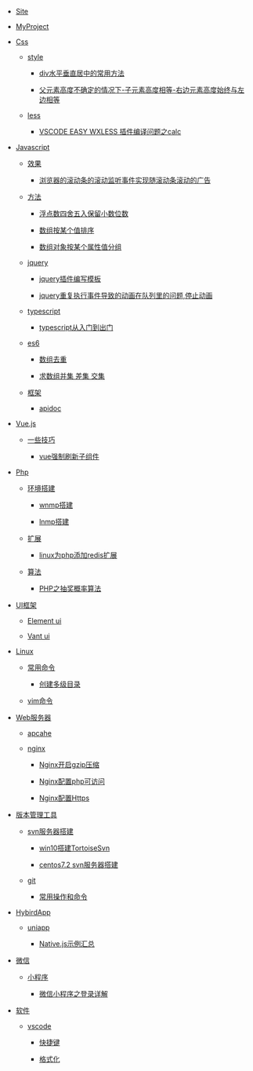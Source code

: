 - [Site](/md/Site#site)<!-- Site -->

- [MyProject](/md/MyProject#myproject)<!-- MyProject -->

<!-- Css -->
- [Css](/md/Css#css)
  
  - [style](/md/Css#style)
    
    - [div水平垂直居中的常用方法](/md/Css#div水平垂直居中的常用方法) 
    
    - [父元素高度不确定的情况下-子元素高度相等-右边元素高度始终与左边相等](/md/Css#父元素高度不确定的情况下-子元素高度相等-右边元素高度始终与左边相等)
  
  - [less](/md/Css#less)
    
    - [VSCODE EASY WXLESS 插件编译问题之calc](/md/Css#vscode-easy-wxless-插件编译问题之calc)

<!-- Javascript -->
- [Javascript](/md/Javascript#javascript)

  - [效果](/md/Javascript#效果)

    - [浏览器的滚动条的滚动监听事件实现随滚动条滚动的广告](/md/Javascript#浏览器的滚动条的滚动监听事件实现随滚动条滚动的广告)

  - [方法](/md/Javascript#方法)

    - [浮点数四舍五入保留小数位数](/md/Javascript#浮点数四舍五入保留小数位数)

    - [数组按某个值排序](/md/Javascript#数组按某个值排序)

    - [数组对象按某个属性值分组](/md/Javascript#数组对象按某个属性值分组)

  - [jquery](/md/Javascript#jquery)

    - [jquery插件编写模板](/md/Javascript#jquery插件编写模板)

    - [jquery重复执行事件导致的动画在队列里的问题,停止动画](/md/Javascript#jquery重复执行事件导致的动画在队列里的问题停止动画)

  - [typescript](/md/Javascript#typescript)

    - [typescript从入门到出门](/md/Javascript#typescript从入门到出门)

  - [es6](/md/Javascript#es6)

    - [数组去重](/md/Javascript#数组去重)

    - [求数组并集 差集 交集](/md/Javascript#求数组并集-差集-交集)

  - [框架](/md/Javascript#框架)

    - [apidoc](/md/Javascript#apidoc)

<!-- Vue -->
- [Vue.js](/md/Vue#vuejs)
  
  - [一些技巧](/md/Vue#一些技巧)
    
    - [vue强制刷新子组件](/md/Vue#vue强制刷新子组件)

<!-- Php -->
- [Php](/md/Php#php)

  - [环境搭建](/md/Php#环境搭建)

    - [wnmp搭建](/md/Php#wnmp搭建)

    - [lnmp搭建](/md/Php#lnmp搭建)

  - [扩展](/md/Php#扩展)

    - [linux为php添加redis扩展](/md/Php#linux为php添加redis扩展)
  
  - [算法](/md/Php#算法)

    - [PHP之抽奖概率算法](/md/Php#PHP之抽奖概率算法)

<!-- UI框架 -->
- [UI框架](/md/UI#ui框架)
  
  - [Element ui](/md/UI#element-ui)
  
  - [Vant ui](/md/UI#vant-ui)

<!-- Linux -->
- [Linux](/md/Linux#linux)
  
  - [常用命令](/md/Linux#常用命令)
    
    - [创建多级目录](/md/Linux#创建多级目录)
  
  - [vim命令](/md/Linux#vim命令)

<!-- web服务器 -->
- [Web服务器](/md/WebServer#web服务器)
  
  - [apcahe](/md/WebServer#apcahe)
  
  - [nginx](/md/WebServer#nginx)
    
    - [Nginx开启gzip压缩](/md/WebServer#nginx开启gzip压缩)

    - [Nginx配置php可访问](/md/WebServer#Nginx配置php可访问)

    - [Nginx配置Https](/md/WebServer#Nginx配置Https)

<!-- 版本管理工具 -->
- [版本管理工具](/md/TeamVersion#版本管理工具)
  
  - [svn服务器搭建](/md/TeamVersion#svn服务器搭建)
    
    - [win10搭建TortoiseSvn](/md/TeamVersion#win10搭建TortoiseSvn)
    
    - [centos7.2 svn服务器搭建](/md/TeamVersion#centos72-svn服务器搭建)
  
  - [git](/md/TeamVersion#git)
    
    - [常用操作和命令](/md/TeamVersion#常用操作和命令)

<!-- HibirdApp -->
- [HybirdApp](/md/HybirdApp#hybirdapp)
  
  - [uniapp](/md/HybirdApp#uniapp)
    
    - [Native.js示例汇总](/md/HybirdApp#nativejs示例汇总)

<!-- 微信 -->
- [微信](/md/Wechat#微信)
  
  - [小程序](/md/Wechat#小程序)
    
    - [微信小程序之登录详解](/md/Wechat#微信小程序之登录详解)

<!-- Software -->
- [软件](/md/Software#软件)
  
  - [vscode](/md/Software#vscode)
    
    - [快捷键](/md/Software#快捷键)
    
    - [格式化](/md/Software#格式化)